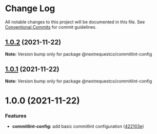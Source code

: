 # Change Log

All notable changes to this project will be documented in this file.
See [Conventional Commits](https://conventionalcommits.org) for commit guidelines.

## [1.0.2](https://github.com/nextrequest/configs/compare/@nextrequestco/commitlint-config@1.0.1...@nextrequestco/commitlint-config@1.0.2) (2021-11-22)

**Note:** Version bump only for package @nextrequestco/commitlint-config





## [1.0.1](https://github.com/nextrequest/configs/compare/@nextrequestco/commitlint-config@1.0.0...@nextrequestco/commitlint-config@1.0.1) (2021-11-22)

**Note:** Version bump only for package @nextrequestco/commitlint-config





# 1.0.0 (2021-11-22)


### Features

* **commitlint-config:** add basic commitlint configuration ([422103e](https://github.com/nextrequest/configs/commit/422103e959d90c476266240f581b7e1600dc2d47))
